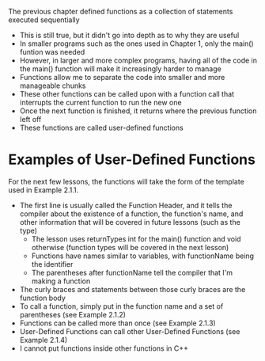 The previous chapter defined functions as a collection of statements executed sequentially
- This is still true, but it didn't go into depth as to why they are useful
- In smaller programs such as the ones used in Chapter 1, only the main() funtion was needed
- However, in larger and more complex programs, having all of the code in the main() function will make it increasingly harder to manage
- Functions allow me to separate the code into smaller and more manageable chunks
- These other functions can be called upon with a function call that interrupts the current function to run the new one
- Once the next function is finished, it returns where the previous function left off
- These functions are called user-defined functions

# Examples of User-Defined Functions
For the next few lessons, the functions will take the form of the template used in Example 2.1.1.
- The first line is usually called the Function Header, and it tells the compiler about the existence of a function, the function's name, and other information that will be covered in future lessons (such as the type)
  - The lesson uses returnTypes int for the main() function and void otherwise (function types will be covered in the next lesson)
  - Functions have names similar to variables, with functionName being the identifier
  - The parentheses after functionName tell the compiler that I'm making a function
- The curly braces and statements between those curly braces are the function body
- To call a function, simply put in the function name and a set of parentheses (see Example 2.1.2)
- Functions can be called more than once (see Example 2.1.3)
- User-Defined Functions can call other User-Defined Functions (see Example 2.1.4)
- I cannot put functions inside other functions in C++
